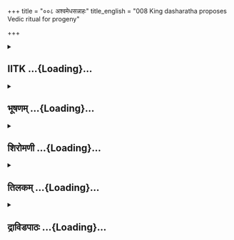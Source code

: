 +++
title = "००८ अश्वमेधसन्नाहः"
title_english = "008 King dasharatha proposes Vedic ritual for progeny"

+++
<div caption="श्रीराम-हरिसीताराममूर्ति-घनपाठिभ्यां वचनम्" class="audioEmbed" src="https://archive.org/download/Ramayana-recitation-Sriram-harisItArAmamUrti-Ghanapaati-v2/Kanda_1/Kanda_1_BK-008-Ashvamedha_Sannahaaha.mp3"></div>

<div class="js_include collapsed" newlevelforh1="2" title="IITK" unfilled url="/purANam/rAmAyaNam/audIchya-pAThaH/iitk/1_bAlakANDam/02-putrakAmaH/008_ashvamedhasannAhaH.md">
<details><summary><h2>IITK ...{Loading}...</h2></summary>

Dasaratha had no sons to continue the Ikshvaku race --sorrow grew with
advancing age-- intends to perform aswamedha for a successor-- summons
all ministers and counsellors--sages and family priests to approve his
proposal.



### श्लोकः
#### मूलम्
तस्य त्वेवं प्रभावस्य धर्मज्ञस्य महात्मनः।  
सुतार्थं तप्यमानस्य नासीद्वंशकरस्सुतः॥1.8.1॥

#### शब्दार्थः
एवंप्रभावस्य of such majestic one,  धर्मज्ञस्य of the knower of righteousness, महात्मनः of the greatful soul,  सुतार्थम् for begetting sons, तप्यमानस्य performing rigourous austerities, तस्य for king Dasaratha, वंशकरः perpetuating the race,  सुतः son, नासीत् did not beget.

#### आङ्ग्लानुवादः
Such a majestic, righteous, and magnaninous king had no son to perpetuate the race even though he performed austerities for one.



### श्लोकः
#### मूलम्
चिन्तयानस्य तस्यैवं बुद्धिरासीन्महात्मनः ।  
सुतार्थं हयमेधेन किमर्थं न यजाम्यहम्॥1.8.2॥

#### शब्दार्थः
चिन्तयानस्य for him while reflectig over the matter, तस्य for him, महात्मनः of that  magnanimous king, एवम् in this way, बुद्धिःआसीत् had a thought, सुतार्थम् to obtain sons, हयमेधेन with Horsesacrifice, न किमर्थम् why not, यजामि(अहम्) I shall perform sacrifice.

#### आङ्ग्लानुवादः
While reflecting over the matter, a thought struck the magnanimous kingः 'Why not invoke gods by performing a horsesacrifice for a son'.



### श्लोकः
#### मूलम्
स निश्चितां मतिं कृत्वा यष्टव्यमिति बुद्धिमान्।  
मन्त्रिभिस्सह धर्मात्मा सर्वैरेव कृतात्मभिः॥1.8.3॥  
ततोऽब्रवीदिदं राजा सुमन्त्रं मन्त्रिसत्तमम्।  
शीघ्रमानय मे सर्वान्गुरूंस्तान् सपुरोहितान्॥1.8.4॥

#### शब्दार्थः
बुद्धिमान् sagacious, धर्मात्मा pious, सः राजा that king, कृतात्मभिः having control over themselves, सर्वैरेव all, मन्त्रिभिः by ministers, यष्टव्यमिति sacrifice should be performed, निश्चिताम् firmly, मतिं कृत्वा after making up his mind, ततः thereafter, मन्त्रिसत्तमम् best of ministers, सुमन्त्रम् Sumantra, इदम् following command, अब्रवीत् spoke, सपुरोहितान् along with family priests, तान् सर्वान् all those, मे गुरून् my spiritual preceptors, आनय bring.

#### आङ्ग्लानुवादः
Having made up his mind to perform the sacrifice, that sagacious and pious king, in consultation with his wise ministers, issued the following command to Sumantra, the best of ministers "Bring all my spritual preceptors along with family priests."



### श्लोकः
#### मूलम्
ततस्सुमन्त्रस्त्वरितं गत्वा त्वरितविक्रमः।  
समानयत्स तान् सर्वान् समस्तान्वेदपारगान् ॥1.8.5॥  
सुयज्ञं वामदेवं च जाबालिमथ काश्यपम् ।  
परोहितं वसिष्ठं च ये चान्ये व्दिजसत्तमाः ॥ 1.8.6 ॥

#### शब्दार्थः
ततः thereupon, त्वरितविक्रमः a man with swift movements, सः सुमन्त्रः that Sumantra, त्वरितम् immediately,गत्वा having gone, सुयज्ञम् Suyajna, वामदेवं च Vamadeva, अथ and जाबालिम् Jabali, काश्यपम् Kasyapa, पुरोहितम् priest, वसिष्ठं च Vasistha, अन्ये other, ये व्दिजसत्तमाः excellent brahmins, वेदपारगान् who had command of trhe Vedas, समस्तान् gathering together, तान् सर्वान् all of them, समानयत् brought.

#### आङ्ग्लानुवादः
Thereupon Sumantra of swift movement immediateiy brought together Suyajna, Vamadeva,Jabali, Kasyapa and priest Vasistha along with other brahmins who had mastery over the Vedas.



### श्लोकः
#### मूलम्
तान्पूजयित्वा धर्मात्मा राजा दशरथस्तदा।  
इदं धर्मार्थसहितं श्लक्ष्णंवचनमब्रवीत्॥1.8.7॥

#### शब्दार्थः
धर्मात्मा virtuous, दशरथः राजा king Dasaratha, तदा then, तान् them, पूजयित्वा after paying homage, धर्मार्थसहितम् righteous and meaningful, श्लक्ष्णम् gracious, इदं वचनम् these words, अब्रवीत् uttered.

#### आङ्ग्लानुवादः
Virtuous king Dasaratha paid homage to them (the ministers) and uttered these gracious, righteous and meaningful words.



### श्लोकः
#### मूलम्
मम लालप्यमानस्य पुत्रार्थन्नास्ति वै सुखम्।  
तदर्थं हयमेधेन यक्ष्यामीति मतिर्मम॥1.8.8॥

#### शब्दार्थः
पुत्रार्थम् to have sons, लालप्यमानस्य suffering from intense sorrow, मम for me, सुखम्  happiness, नास्ति वै not there, तदर्थं for that reason, (अहम् I), हयमेधेन यक्ष्यामि I shall perform Horsesacrifice, इति thus, मम my, मतिः intention.

#### आङ्ग्लानुवादः
There is no happiness for one who has no son. This is the cause of my intense suffering. Therefore, I have made up my mind to perform a horsesacrifice.



### श्लोकः
#### मूलम्
तदहं यष्टुमिच्छामि शास्त्रदृष्टेन कर्मणा।  
कथं प्राप्स्याम्यहं कामं बुद्धिरत्रविचार्यताम्॥1.8.9॥

#### शब्दार्थः
तत् therefore, अहम् I, शास्त्रदृष्टेन according to Scriptures, कर्मणा by spiritual act, यष्टुम् to perform sacrifice, इच्छामि I am desirous, कामम् my desire, कथम् how, अहम् I, प्रप्स्यामि can fulfill, अत्र in this matter,  बुद्धिः solution, विचार्यताम् may be deliberated.

#### आङ्ग्लानुवादः
Therefore, I intend to perform a horsesacrifice in accordance with the scriptures. How  can I fulfil my desire in this regard? You may deliberate and find a solution".



### श्लोकः
#### मूलम्
ततस्साध्विति तद्वाक्यं ब्राह्मणाः प्रत्यपूजयन्।  
वसिष्ठप्रमुखास्सर्वे पार्थिवस्य मुखाच्च्युतम्॥1.8.10॥

#### शब्दार्थः
ततः then, वसिष्ठप्रमुखाः vasishta etc, ब्राह्मणाः brahmins, सर्वे all, पार्थिवस्य king's, मुखात् from the mouth, च्युतम् delivered, तत् वाक्यम् those words, साधु इति well said, प्रत्यपूजयन् extolled.

#### आङ्ग्लानुवादः
The brahmins along with Vasishta in the forefront extolled the king's decision,  
exclaiming, 'Well, Well'.



### श्लोकः
#### मूलम्
ऊचुश्च परमप्रीतास्सर्वे दशरथं वचः।  
सम्भारास्सम्भ्रियन्तां ते तुरगश्च विमुच्यताम्॥1.8.11॥

#### शब्दार्थः
सर्वे all of them, परमप्रीताः highly pleased, दशरथम् addressing king Dasaratha, वचः words, ऊचुश्च also spoke, सम्भाराः requisite articles, सम्भ्रियन्ताम् be collected, ते your, तुरगश्च  horse also, विमुच्यताम् be released.

#### आङ्ग्लानुवादः
Highly pleased, they all said to king Dasaratha, "Requisite articles be collected for the sacrifice and the  horse be released."



### श्लोकः
#### मूलम्
सर्वथा प्राप्स्यसे पुत्रानभिप्रेतांश्च पार्थिव।  
यस्य ते धार्मिकी बुद्धिरियं पुत्रार्थमागता॥1.8.12॥

#### शब्दार्थः
पार्थिव O King, यस्य ते since to you, पुत्रार्थम् for sons, इयम् this, धार्मिकी just and right, बुद्धिः  mind, आगता arose, अभिप्रेतान् desired ones, सर्वथा by all means, प्राप्स्यसे you will obtain.

#### आङ्ग्लानुवादः
'O king, the wish that arose in your mind is just and right. You will definitely obtain sons as desired by you.'



### श्लोकः
#### मूलम्
ततः प्रीतोऽभवद्राजा श्रुत्वा तद्विजभाषितम्।  
अमात्यांश्चाब्रवीद्राजा हर्षपर्याकुलेक्षणः॥1.8.13॥

#### शब्दार्थः
ततः thereafter, राजा king, तत् द्विजभाषितम् those brahmin's words, श्रुत्वा having heard, प्रीतः अभवत् was pleased, राजा king, हर्षपर्याकुलेक्षणः with eyes excited with delight, अमात्यान् ministers, अब्रवीत् informed.

#### आङ्ग्लानुवादः
On hearing the words of the brahmins, the king was pleased and said to his ministers with eyes excited with delight.



### श्लोकः
#### मूलम्
सम्भारास्सम्भ्रियन्तां मे गुरूणां वचनादिह।  
समर्थाधिष्ठितश्चाश्वस्सोपाध्यायो विमुच्यताम्॥1.8.14॥

#### शब्दार्थः
इह here, मे गुरूणाम् of my  spiritual preceptors', वचनात्  on words, सम्भाराः articles required for performing the sacrifice, सम्भ्रियन्ताम् be procured, समर्थाधिष्ठितः under the protection of able men, सोपाध्यायः with main priest, अश्वः horse, विमुच्यताम् be released.

#### आङ्ग्लानुवादः
"Let the  articles required (for performing the sacrifice) be procured in accordance with the words of my spiritual preceptors and the horse be released under the protection of able men.



### श्लोकः
#### मूलम्
सरय्वाश्चोत्तरे तीरे यज्ञभूमिर्विधीयताम्।  
शान्तयश्चाभिवर्धन्तां यथाकल्पं यथाविधि॥1.8.15॥

#### शब्दार्थः
सरय्वाः of river Sarayu, उत्तरे तीरे on the northern bank, यज्ञभूमिः sacrificial pavillion, विधीयताम् be constructed, यथाकल्पम् according to prescribed ritual code, यथाविधि  according to the ordinance, शान्तयश्च expiatory rites, अभिवर्धन्ताम् may be wished.

#### आङ्ग्लानुवादः
On the northern bank of  Sarayu, a sacrificial pavillion be prepared according to the  methods ordained in the 'Kalpa'. Auspicious rites be performed in accordance with the ordinance for its uninterrupted completion.



### श्लोकः
#### मूलम्
शक्यः प्राप्तुमयं यज्ञस्सर्वेणापि महीक्षिता।  
नापराधो भवेत्कष्टो यद्यस्मिन्क्रतुसत्तमे॥1.8.16॥

#### शब्दार्थः
अस्मिन् in this, क्रतुसत्तमे best of sacifices, कष्टः difficulties, अपराधः omissions, न भवेत् यदि  does not happen, अयं यज्ञः this sacrifice, सर्वेणापि महीक्षिता indeed by every king, प्राप्तुम् to obtain, शक्यः possible.

#### आङ्ग्लानुवादः
If obstructions and omissions do not occur in the conduct of this best of sacrifices, it will be possible for every king to get the results.



### श्लोकः
#### मूलम्
छिद्रं हि मृगयन्तेऽत्र विद्वांसो ब्रह्मराक्षसाः ।  
निहतस्य च यज्ञस्य सद्यः कर्ता विनश्यति ॥1.8.17॥

#### शब्दार्थः
अत्र in this sacrifice, विद्वांसः learned men, ब्रह्मराक्षसाः Brahmarakshasas (celestial beings turned into demons), छिद्रम् flaw, मृगयन्ते हि will be looking out for, निहतस्य struck down यज्ञस्य of sacrifice, कर्ता च the doer, सद्यः immediately, विनश्यति will be destroyed.

#### आङ्ग्लानुवादः
The learned brahmarakshasas always look out for flaws in the sacrifice so that they can spoil it. If a flaw finds place, the doer of the sacrifice is immediately destroyed.



### श्लोकः
#### मूलम्
तद्यथा विधिपूर्वं मे क्रतुरेष समाप्यते ।  
तथा विधानं क्रियतां समर्थाः करणेष्विह॥1.8.18॥

#### शब्दार्थः
तत् for that reason, मे my, एषः क्रतुः his sacrifice, विधिपूर्वम् in accordance with scriptures,  यथा समाप्यते as it could be completed, तथा in that manner, विधानम् arrangement, क्रियताम्   may be done, इह (you) here, करणेषु in actions, समर्थाः experts.

#### आङ्ग्लानुवादः
Therefore let the arrangements be made in a manner this sacifice is completed in accordance with the scriptures. And in this, you are experts".



### श्लोकः
#### मूलम्
तथेति चाब्रुवन्सर्वे मन्त्रिणःप्रत्यपूजयन्।  
पार्थिवेन्द्रस्य तद्वाक्यं यथाज्ञप्तं निशम्य ते॥1.8.19॥

#### शब्दार्थः
ते मन्त्रिणाः those ministers, सर्वे all, पार्थिवेन्द्रस्य king Dasaratha's, तत् वाक्यम् those words निशम्य having heard, प्रत्यपूजयन् honoured, यथा as, आज्ञप्तम् ordered, तथा इति may it be so, अब्रुवन् च replied.

#### आङ्ग्लानुवादः
Having heard these words of this Indra on earth (king Dasaratha) all the ministers with due respect repliedः "May it be as ordered".



### श्लोकः
#### मूलम्
तथा द्विजास्ते धर्मज्ञा वर्धयन्तो नृपोत्तमम्।  
अनुज्ञातास्ततस्सर्वे पुनर्जग्मुर्यथागतम्॥1.8.20॥

#### शब्दार्थः
धर्मज्ञाः knowledgeable in prescibed conduct and duties, ते द्विजाः those brahmins, तथा in that manner, नृपोत्तमम् Dasaratha, the best among kings, वर्धयन्तः while greeting him, अनुज्ञाताः obtaining permission to leave, ततः thereafter, सर्वे all, यथागतम् as in the manner they came, पुनःजग्मुः returned.

#### आङ्ग्लानुवादः
Bowing to this best of kings (Dasaratha), all the brahmins who were experts in austerities left all the knowledgeable brahmins as they camewith his permission.



### श्लोकः
#### मूलम्
विसर्जयित्वा तान्विप्रान्सचिवानिदमब्रवीत्।  
ऋत्विग्भिरुपदिष्टोऽयं यथावत्क्रतुराप्यताम्॥1.8.21॥

#### शब्दार्थः
तान् विप्रान् those brahmins, विसर्जयित्वा after sending, सचिवान् ministers, इदम् अब्रवीत्  addressed saying, ऋत्विग्भिः by priests officiating at sacrifice, उपदिष्टः as directed, अयम्  this, क्रतुः sacrifice, यथावत् as enjoined by scriptures, आप्यताम् may be obtained .

#### आङ्ग्लानुवादः
After sending away the brahmins, the king said to his ministersः "Let this sacrifice be performed as enjoined by scriptures and as directed by the officiating priests".



### श्लोकः
#### मूलम्
इत्युक्त्वा नृपशार्दूलस्सचिवान्समुपस्थितान्।  
विसर्जयित्वा स्वं वेश्म प्रविवेश महाद्युतिः॥1.8.22॥

#### शब्दार्थः
महाद्युतिः highly brilliant, नृपशार्दूलः preeminent among kings, समुपस्थितान् sitting nearby, सचिवान् ministers, इति उक्त्वा having thus ordered, विसर्जयित्वा after sending them away, स्वम् own, वेश्म inner apartment, प्रविवेश entered.

#### आङ्ग्लानुवादः
Having thus ordered his ministers sitting nearby, sent this highly brilliant, this  
preeminent among kings them away and entered the inner apartment.



### श्लोकः
#### मूलम्
ततस्स गत्वा ताःपत्नीर्नरेन्द्रो हृदयप्रियाः।  
उवाच दीक्षां विशत यक्ष्येऽहं सुतकारणात्॥1.8.23॥

#### शब्दार्थः
ततः thereafter, सःनरेन्द्रः that king, हृदयप्रियाः dearer to his heart, ताःपत्नीः his wives, गत्वा  reaching, अहम् I, सुतकारणात् in order to obtain sons, यक्ष्ये I shall perform sacrifice, दीक्षाम्  religious discipline, विशत you may enter, उवाच said.

#### आङ्ग्लानुवादः
Thereafter the king said to his dearest wivesः "I intend to perform a sacrifice in order to obtain sons. Therefore, you, too, commence religious discipline."



### श्लोकः
#### मूलम्
तासां तेनातिकान्तेन वचनेन सुवर्चसाम्।  
मुखपद्मान्यशोभन्त पद्मानीव हिमात्यये॥1.8.24॥

#### शब्दार्थः
अतिकान्तेन by the excessively charming, तेन वचनेन by  these words, सुवर्चसाम् of those endowed with brightness, तासाम् their, मुखपद्मानि lotuslike countenances, हिमात्यये departure of winter season, पद्मानीव like lotuses, अशोभन्त were resplendent.

#### आङ्ग्लानुवादः
On listening to these exceedingly charming words, their bright countenances shone resplendent like lotuses after the departure of winter.  

### समाप्तिः
 श्रीमद्रामायणे वाल्मीकीय आदिकाव्ये बालकाण्डे अष्टमस्सर्गः॥  
Thus ends the eighth sarga of Balakanda of the holy Ramayana the first epic composed by sage Valmiki.



### श्लोकः
#### मूलम्


#### शब्दार्थः


#### आङ्ग्लानुवादः


</details>
</div>
<div class="js_include collapsed" newlevelforh1="2" title="भूषणम्" unfilled url="/purANam/rAmAyaNam/audIchya-pAThaH/TIkA/bhUShaNa_iitk/1_bAlakANDam/02-putrakAmaH/008_ashvamedhasannAhaH.md">
<details><summary><h2>भूषणम् ...{Loading}...</h2></summary>



तस्य त्वेवम्प्रभावस्य धर्मज्ञस्य महात्मनः ।  

सुतार्थं तप्यमानस्य नासीद्वंशकरः सुतः  ॥  १।८।१  ॥   

एवं धार्मिकत्वेन दशरथस्य भगवदवतारयोग्यत्वमुक्त्वा अथ
तदुपयुक्ततदाराधनोपक्रमं दर्शयत्यष्टमे तस्येति ।
उत्तरश्लोकवक्ष्यमाणचिन्ता युक्तेति सूचयितुं राज्ञो विशेषणानि ।
तप्यमानस्य तपश्चरतः । यद्वा पुत्रोत्पादनानुगुणदृष्टसामग्रीसत्त्वे ऽपि
पुत्राभावात् परितप्यमानस्य  ॥  १।८।१  ॥   

  

चिन्तयानस्य तस्यैवं बुद्धिरासीन्महात्मनः ।  

सुतार्थी वाजिमेधेन किमर्थं न यजाम्यहम्  ॥  १।८।२  ॥   

चिन्तयानस्येति । चिन्तयानस्य पुत्रोत्पत्त्युपायं मार्गमाणस्य । मुगभाव
आर्षः । एवं वक्ष्यमाणरीत्या न यजामि नायाक्षिषम्  ॥  १।८।२  ॥   

  

स निश्चितां मतिं कृत्वा यष्टव्यमिति बुद्धिमान् ।  

मन्त्रिभिस्सह धर्मात्मा सर्वैरेव कृतात्मभिः  ॥  १।८।३  ॥   

स इत्यादि श्लोकद्वयमेकान्वयम् । कृतात्मभिः पर्याप्तबुद्धिभिः । "क्लीबे
कृतं युगे ऽपि स्यात् फलपर्याप्तयोरपि ।" इति भास्करः  ॥  १।८।३  ॥   

  

ततो ऽब्रवीदिदं राजा सुमन्त्रं मन्त्रिसत्तमम् ।  

शीघ्रमानय मे सर्वान् गुरूंस्तान् सपुरोहितान्  ॥  १।८।४  ॥   

तान् प्रसिद्धान्  ॥  १।८।४  ॥   

  

ततः सुमन्त्रस्त्वरितं गत्वा त्वरितविक्रमः ।  

समानयत् स तान् सर्वान् समस्तान् वेदपारगान्  ॥  १।८।५  ॥   

तत इति । त्वरितं तत्क्षण एव । त्वरितविक्रमः त्वरितगमनः समस्तान्
सम्मिलितान् समानयत्, राजगृहमिति शेषः  ॥  १।८।५  ॥   

  

सुयज्ञं वामदेवं च जाबालिमथ काश्यपम् ।  

पुरोहितं वसिष्ठं च ये चान्ये द्विजसत्तमाः  ॥  १।८।६  ॥   

गुरूनेवाह सुयज्ञमिति । समानयदिति पूर्वेणान्वयः । सुयज्ञादीनां
गुरुत्वमार्त्विज्यकरणात्  ॥  १।८।६  ॥   

  

तान् पूजयित्वा धर्मात्मा राजा दशरथस्तदा ।  

इदं धर्मार्थसहितं वाक्यं श्लक्ष्णमथाब्रवीत्  ॥  १।८।७  ॥   

तानिति । अथ गुर्वागमनानन्तरम् । श्लक्ष्णं मधुरम्  ॥  १।८।७  ॥   

  

मम लालप्यमानस्य पुत्रार्थं नास्ति वै सुखम् ।  

तदर्थं हयमेधेन यक्ष्यामीति मतिर्मम  ॥  १।८।८  ॥   

ममेति । लालप्यमानस्य भृशं विलपतः । लापेर्यङन्ताच्छानच्  ॥  १।८।८  ॥   

  

तदहं यष्टुमिच्छामि शास्त्रदृष्टेन कर्मणा ।  

कथं प्राप्स्याम्यहं कामं बुद्धिरत्र विचार्यताम्  ॥  १।८।९  ॥   

तदिति । तत् पुत्रेच्छुत्वात् यष्टुं दीक्षितुम्, शास्त्रदृष्टेन कर्मणा
विधिना, प्रकारेणेति यावत् । कर्मणा क्रियाकलापेनेति वा । कामं काम्यमानं
यज्ञम् । कथं प्राप्स्यामि, विघ्नभूयस्त्वादिति भावः । अत्र  

निर्विघ्नयागकरणे । बुद्धिः उपायः, विचार्यताम्  ॥  १।८।९  ॥   

  

ततः साध्विति तद्वाक्यं ब्राह्मणाः प्रत्यपूजयन् ।  

वसिष्ठप्रमुखाः सर्वे पार्थिवस्य मुखाच्च्युतम् ।  

ऊचुश्च परमप्रीताः सर्वे दशरथं वचः  ॥  १।८।१०  ॥   

तत इति । प्रत्यपूजयन् तुष्टुवुः । पार्थिवस्य मुखाच्च्युतम्,
साक्षाद्राज्ञोक्तमित्यर्थः । ऊचुरित्यर्द्धमेकम् । दशरथं वच ऊचुः ।
"ब्रूञ्शासु " इत्यादिना द्विकर्मकत्वम्  ॥  १।८।१०  ॥   

  

सम्भाराः सम्भ्रियन्तां ते तुरङ्गश्च विमुच्यताम्  ॥  १।८।११  ॥   

सम्भारा इति । ते प्रसिद्धाः सम्भाराः यज्ञोपकरणानि यूपपात्रादीनि ।
सम्भ्रियन्तां सम्पाद्यन्ताम् । तुरङ्गः अश्वमेधीयो ऽश्वः  ॥  १।८।११  ॥   

  

सर्वथा प्राप्स्यसे पुत्रानभिप्रेतांश्च पार्थिव ।  

यस्य ते धार्मिकी बुद्धिरियं पुत्रार्थमागता  ॥  १।८।१२  ॥   

सर्वथेति । एकपुत्रस्यापुत्रप्रायत्वात् "एष्टव्या बहवः पुत्राः" इति
वचनाच्च पुत्रानिति बहुवचनम् । प्राप्स्यस इति कर्मकर्त्तर्यात्मनेपदम् ।
धार्मिकी "धर्मं चरति" इति ठक् । धर्माचरणविषयिणीत्यर्थः  ॥  १।८।१२  ॥   

  

ततः प्रीतो ऽभवद्राजा श्रुत्वैतद्द्विजभाषितम् ।  

अमात्यांश्चाब्रवीद्राजा हर्षपर्याकुलेक्षणः  ॥  १।८।१३  ॥   

तत इति । हर्षेण हर्षाश्रुणा पर्याकुले व्याप्ते ईक्षणे यस्य सः, हर्षेण
व्याकुलदृष्टिमान् । क्रियाभेदाद्राजपदद्वयमिति न विरोधः  ॥  १।८।१३  ॥   

  

सम्भाराः सम्भ्रियन्तां मे गुरूणां वचनादिह ।  

समर्थाधिष्ठितश्चाश्वस्सोपाध्यायो विमुच्यताम्  ॥  १।८।१४  ॥   

सम्भारा इति । मे गुरूणामित्यन्वयः । इह इदानीं समर्थैः "चतुःशता रक्षन्ति
यज्ञस्याघाताय" इत्युक्तरीत्या रक्षणसमर्थैः । अधिष्ठितः रक्षितः
सोपाध्यायः अध्वर्युप्रभृतिऋतिक्सहितः  ॥  १।८।१४  ॥   

  

सरय्वाश्चोत्तरे तीरे यज्ञभूमिर्विधीयताम् ।  

शान्तयश्चाभिवर्धन्तां यथाकल्पं यथाविधि  ॥  १।८।१५  ॥   

सरय्वा इति । अनेन सरयूदक्षिणतीरे अयोध्येति गम्यते । शान्तयः
विघ्ननिवारकाणि कर्माणि, अभिवर्द्धन्ताम् अभिवर्द्धयन्ताम् ।
अन्तर्भावितण्यन्तो ऽयं शब्दः । यथाकल्पं यथाक्रमम् "क्रमस्तु कथ्यते  

कल्पे" इति भागुरिः । यथाविधि यथाशास्त्रम्  ॥  १।८।१५  ॥   

  

शक्यः प्राप्तुमयं यज्ञः सर्वेणापि महीक्षिता ।  

नापराधो भवेत्कष्टो यद्यस्मिन् क्रतुसत्तमे  ॥  १।८।१६  ॥   

शक्य इति । अयं यज्ञः अश्वमेधः । सर्वेणापि राजमात्रेणापि । महीं क्षयतीति
महीक्षित् । "क्षि निवासगत्योः" इत्यस्मात् क्विप् । तेन प्राप्तुं शक्यः
कष्टः क्लेशकरः अनर्थकरो वा । अपराधः अपचारः यदि न भवेत्, प्रमादे
सत्यनर्थः सिद्ध एवेति भीत्या क्षुद्रा राजानो न कुर्वन्तीत्यर्थः  ॥ 
१।८।१६  ॥   

  

छिद्रं हि मृगयन्ते ऽत्र विद्वांसो ब्रह्मराक्षसाः ।  

निहतस्य च यज्ञस्य सद्यः कर्ता विनश्यति  ॥  १।८।१७  ॥   

छिद्रमिति । विद्वांसः अश्वमेधस्वरूपाभिज्ञाः । ब्रह्मराक्षसाः
अकृतप्रायश्चित्ताप्रतिग्राह्यप्रतिग्रहायाज्ययाजनादिपापैः राक्षसत्वं
प्राप्ताः ब्राह्मणाः । यज्ञस्वरूपतदपराधज्ञत्वादत्राश्वमेधे छिद्रमपराधम्,
मृगयन्ते अन्वेषयन्ते । "मृग अन्वेषणे" इति धातुः । ऽछिद्रं
रन्ध्रापराधयोःऽ इति वैजयन्ती । अपराधदर्शने यज्ञमात्मसात्कृत्य नाशयन्तीति
भावः । किं तत इत्यत आह निहतस्य चेति  ॥  १।८।१७  ॥   

  

तद्यथा विधिपूर्वं मे क्रतुरेष समाप्यते ।  

तथा विधानं क्रियतां समर्थाः करणेष्विह  ॥  १।८।१८  ॥   

फलितमाह तदिति । विधिपूर्वम् अनपराधं यथा भवति तथा, यथा समाप्यते तथा
विधानं यत्नः क्रियताम् । इह करणेषु यज्ञानुष्ठानेषु समर्थाः, यूयमिति शेषः
। यूयं समर्थाः खल्विति स्तुतिः  ॥  १।८।१८  ॥   

  

तथेति चाब्रुवन् सर्वे मन्त्रिणः प्रत्यपूजयन् ।  

पार्थिवेन्द्रस्य तद्वाक्यं यथाज्ञप्तं निशम्य ते  ॥  १।८।१९  ॥   

तथेति । ते सर्वे मन्त्रिणः पार्थिवेन्द्रस्य तद्वाक्यं निशम्य यथा
आज्ञप्तम् आज्ञापितम् । "वा दान्त " इत्यादिना वैकल्पिक इडभावोनिपातितः ।
तथा कुर्म इत्यब्रुवन्, समीचीनो महाराजस्याध्यवसाय इति प्रत्यपूजयंश्च  ॥ 
१।८।१९  ॥   

  

तथा द्विजास्ते धर्मज्ञा वर्द्धयन्तो नृपोत्तमम् ।  

अनुज्ञातास्ततः सर्वे पुनर्जग्मुर्यथागतम्  ॥  १।८।२०  ॥   

तथेति । वर्द्धयन्तः, आशीर्भिरिति शेषः । द्विजाः ऋत्विजः । भाविन्यां
चैत्रपौर्णमास्यां, तथैव करिष्याम इत्युक्त्वा जग्मुरित्यर्थः  ॥  १।८।२०
 ॥   

  

विसर्जयित्वा तान् विप्रान् सचिवानिदमब्रवीत् ।  

ऋत्विग्भिरुपदिष्टो ऽयं यथावत् क्रतुराप्यताम्  ॥  १।८।२१  ॥   

विसर्जयित्वेति । क्रतुः क्रतुसम्भारः । आप्यतां सम्पाद्यताम्  ॥  १।८।२१
 ॥   

  

इत्युक्त्वा नृपशार्दूलः सचिवान् समुपस्थितान् ।  

विसर्जयित्वा स्वं वेश्म प्रविवेश महाद्युतिः  ॥  १।८।२२  ॥   

इतीति । महाद्युतिरिति प्रीत्यतिशयद्योतनम्  ॥  १।८।२२  ॥   

  

ततः स गत्वा ताः पत्नीर्नरेन्द्रो हृदयप्रियाः ।  

उवाच दीक्षां विशत यक्ष्ये ऽहं सुतकारणात्  ॥  १।८।२३  ॥   

तत इति । ताः प्रसिद्धाः कौसल्याद्याः पत्नीः यज्ञार्हाः "पत्युर्नो
यज्ञसंयोगे" इति पतिशब्दस्य यज्ञफलभोक्तृत्वरूपयज्ञसंयोगे नकारादेशविधानात्
। दीक्षां दीक्षाध्यवसायम्, विशत गच्छतेत्यर्थः । सुतकारणात् सुतार्थम् ।
"निमित्तकारणहेतूनां प्रयोगे सर्वासामिष्टिः" इति पञ्चमी  ॥  १।८।२३  ॥   

  

तासां तेनातिकान्तेन वचनेन सुवर्चसाम् ।  

मुखपद्मान्यशोभन्त पद्मानीव हिमात्यये  ॥  १।८।२४  ॥   

इत्यार्षे श्रीरामायणे वाल्मीकीये आदिकाव्ये बालकाण्डे अष्टमः सर्गः  ॥  ८
 ॥   

तासामिति । अतिकान्तेन अत्यन्तमिष्टेन । मुखपद्मानि सुन्दराणि
मुखानीत्यर्थः  ॥  १।८।२४  ॥   

इति श्रीगोविन्दराजविरचिते श्रीरामायणभूषणे मणिमञ्जीराख्याने
बालकाण्डव्याख्याने अष्टमः सर्गः  ॥  ८  ॥   

  



</details>
</div>
<div class="js_include collapsed" newlevelforh1="2" title="शिरोमणी" unfilled url="/purANam/rAmAyaNam/audIchya-pAThaH/TIkA/shiromaNI_iitk/1_bAlakANDam/02-putrakAmaH/008_ashvamedhasannAhaH.md">
<details><summary><h2>शिरोमणी ...{Loading}...</h2></summary>



महाराजाधिराजदशरथस्य नित्यैश्वर्यादिविशिष्टत्वमुक्त्वा
वाङ्मनसगोचरातीतसर्वेश्वरेश्वररघुनाथप्रादुर्भावमुपक्रमते तस्येत्यादिभिः ।
एवं वर्णितः प्रभावो यस्य धर्मज्ञस्य सकलधर्मवेदितुः महात्मनः
सर्वपूज्यस्वरूपस्य सुतार्थं नित्यस्वपुत्रीभूतरामप्रकटनार्थोद्योगमेव
तप्यमानस्य विचारयतः किञ्च तपिनो विचारशीलस्य अत एव अमानस्य
प्रश्नादिप्रतिबन्धकीभूतगर्वरहितस्य । द्वयोः कर्मधारयः । तुशब्द एवार्थे ।
तस्य महाराजाधिराजदशरथस्य वंशकरः स्ववंशप्रवृत्तिहेतुः सुतः नित्यस्वपुत्रः
नासीत् । वात्सल्यरसप्रभूतये षष्टिसहस्रवर्षपर्यन्तं न
प्रादुर्बभूवेत्यर्थः  ॥  १।८।१  ॥   

  

चिन्तयानस्येति । एवमुक्तविशेषणविशिष्टस्य महात्मनः सुतार्थं
नित्यस्वपुत्रप्रकटनोद्योगं चिन्तयानस्य विचारयतः तस्य महाराजाधिराजदशरथस्य
सुतार्थं वाजिमेधेन तन्नामकयागेन किमर्थमहं न यजामि इष्टदेवं पूजयामि इति
बुद्धिरासीत् । विनिगमनाविरहात्सुतार्थमित्युभयान्वयि ।
आगमशास्त्रस्यानित्यत्वान्मुगभावः "वर्तमानसामीप्ये" इति भूते लट्  ॥  १।८।२
 ॥   

  

स इति । ततो यागनिश्चयानन्तरं बुद्धिमान् परमबुद्धिविशिष्टः धर्मात्मा
वेदोक्तकर्मप्रवृत्तिविषयकयत्नवान् महाराजाधिराजो दशरथः कृतात्मभिः
सकलकर्मफलीभूतरघुनाथविषयकबुद्धिभिः मन्त्रिभिः सर्वैः सहैव यष्टव्यमिति
निश्चितां मतिं कृत्वा । ऽक्लीबे कृतं युगे ऽपि स्यात्फलपर्याप्तयोरपिऽ इति
भास्करः । तत इति । राजा महाराजाधिराजो दशरथः मन्त्रिसत्तमं
मन्त्रिश्रेष्ठं सुमन्त्रं मे सपुरोहितान् मे
पुरोहितवसिष्ठसहितान्प्रसिद्धान् सर्वान्गुरूनृषिश्रेष्ठाञ्छीघ्रमानय इदं
वचनमब्रवीत् । पुरोहितशब्दस्य वृत्तिघटकीभूतत्वे ऽपि नित्यसापेक्षत्वात्
तत्र मेशब्दान्वयः । श्लोकद्वयमेकान्वयि  ॥  १।८।३,४  ॥   

  

तत इति । ततः राजाज्ञापनानन्तरं त्वरितविक्रमः शीघ्रगमनशीलः सः
मन्त्रिसत्तमः सुमन्त्रः वेदपारगान् कृतसमस्तवेदाध्ययनाध्यापनांस्तान्
राजबोधितान्समस्तान्सम्मिलितान् त्वरितं गत्वा समानयत् सादरमानयनमकरोत्  ॥ 
१।८।५  ॥   

  

तानेवाह सुयज्ञमिति । सुयज्ञं वामदेवं च जाबालिं च काश्यपं च पुरोहितं
वशिष्ठं च अन्ये ये द्विजसत्तमास्तांश्च समानयदित्यनुकृष्यते ।
अथशब्दश्चार्थे । एकत्र विनापि चं समुच्चयः । येचाप्यन्ये द्विजोत्तमा इति
पाठे त्वपिरपि चार्थे  ॥  १।८।६  ॥   

  

तानिति । धर्मात्मा धर्ममनस्कः राजा महाराजाधिराजो दशरथः तदा तस्मिन्काले
तानागतानृषीन्पूजयित्वा धर्मार्थसहितम् अत एव श्लक्ष्णमिदं वक्ष्यमाणं
वचनमब्रवीत्  ॥  १।८।७  ॥   

  

ममेति । पुत्रार्थं पुत्रः मत्सुतः अर्थो यस्य तं रामशब्दं लालप्यमानस्य
भृशमभिलपतो ऽपि मम सुखं नास्ति । तत्प्रकटप्राप्तिं विना सुखं न
भवतीत्यर्थः । तदर्थं स्वपुत्रप्राकट्यार्थं हयमेधेन यक्ष्यामीति मम मतिः ।
अजायतेति शेषः । वैशब्दोप्यर्थे  ॥  १।८।८  ॥   

  

तदिति । बुद्धिरतः विचाररतांस्त्रायते निश्चितवस्तूपदेशेन रक्षतीति
तत्सम्बोधनम् । हे वसिष्ठेत्यर्थः । तद्वाङ्मनसगोचरातीतं वस्तु यष्टुं
प्रत्यक्षतः मेलितुमिच्छामि । तच्छास्त्रदृष्टेन वेदबोधितेन कर्मणा अहं कथं
किं प्राप्स्यामि । वाङ्मनसगोचरातीतं वस्तु प्रत्यक्षतः किं
लब्धास्मीत्यर्थः । इति कामं नितरां विचार्यताम् । एतेन "न कर्मणा न प्रजया
धनेन" इति श्रुत्या कर्मणां तत्प्रापकत्वाभावनिश्चयात्
वाङ्मनसगोचरातीतवस्तुनः प्रत्यक्षत्वे सर्वप्रमाणविरुद्धत्वाच्च
तत्प्राप्तिर्दुर्घटेति प्रश्नकर्तुराशयो ध्वनितः । कथमिति प्रश्ने  ॥ 
१।८।९  ॥   

  

तत इति । ततः गूढराजप्रश्नश्रवणानन्तरं वसिष्ठप्रमुखाः सर्वे ब्राह्मणाः
पार्थिवस्य राज्ञः मुखाच्च्युतं तद्गूढं प्रश्नवाक्यं साधु
सयुक्तिकमुक्तमिति प्रत्यपूजयन् प्रशशंसुः । पार्थिवस्य मुखेरितमिति
भट्टसम्मतः पाठः  ॥  १।८।१०  ॥   

  

ऊचुरिति । परमप्रीताः राजकृतगूढप्रश्नस्य सूत्तरप्रस्फूर्त्या परमहर्षं
प्राप्ता एव सर्वे वसिष्ठप्रमुखाः दशरथं वचः सूत्तरवचनमूचुः । एतेन
प्राकृतवाङ्मनसगोचरातीतत्वं तस्य भवन्तस्त्वप्राकृतकरणा इति
भवत्करणविषयत्वं तस्य सिद्धमेव । एतावत्कालं भवत्करणविषयत्वं तु
वात्सल्यरसप्रभूतये "न कर्मणा न प्रजया धनेन" इत्यादीनि प्राकृतजनपराणि
तत्रापि काम्यकर्मजनिततल्लाभाभावप्रतिपादकानीति काम्यनिषिद्धवर्जितानि
कर्माण्यनुष्ठेयान्येवेत्युतरं सूचितम् । अतः सम्भाराः अश्वमेधयागसामग्र्यः
ते प्रसिद्धाः सम्भ्रियन्ताम् सम्पाद्यन्ताम् । तुरगः तदुपयोग्यश्वश्च
विमुच्यताम् । पूर्वश्चशब्द एवार्थे  ॥  १।८।११  ॥   

  

सरय्वा इति । सरय्वा उत्तरे तीरे यज्ञभूमिः यागयोग्यस्थलं विधीयताम् । यतः
हे पार्थिव यस्य ते तव पुत्रार्थमियं धार्मिकी बुद्धिः आगता प्राप्ता स
त्वमभिप्रेतान्परमप्रीतिविषयीभूतान्पुत्रान् स्वनित्यसुतान् सर्वथा प्रकटतो
ऽपि प्राप्स्यसे एव । चशब्द एवार्थे । अपरः हेत्वर्थे । सार्द्धश्लोक
एकान्वयी  ॥  १।८।१२  ॥   

  

तत इति । राजा एतद्द्विजभाषितं श्रुत्वा तुष्टः अभवत्  ॥  १।८।१३  ॥   

  

ततो ऽनन्तरं हर्षपर्याकुलेक्षणः आनन्दाश्रुपूरितनेत्रः राजा मे गुरूणां
वचनादिह अस्मिन्काले सम्भाराः यागसामग्र्यः सम्भ्रियन्तामिति
अमात्यानब्रवीत् । सार्द्धः श्लोक एकान्वयी । हर्षव्याकुललोचन इति
भट्टसम्मतः पाठः  ॥  १।८।१४  ॥   

  

समर्थेति । समर्थैः अश्वनिग्रहणादिविषयकसामर्थ्यविशिष्टजनैः अधिष्ठितः
सहितः सोपाध्यायः मुख्यऋत्विक्सहितश्चाश्वः विमुच्यताम् ।
अश्वरक्षणपुरुषनियोगे श्रुतिः "चतुः शता रक्षन्ति इति" ।  

उपाध्यायप्रयोजनं "अश्वस्य मेध्यस्य पदे पदे जुहोति" इति
श्रुतिबोधितकर्मनिर्वहणम् । यज्ञभूमिः यागशाला सरय्वा उत्तरे तीर एव
विधीयताम् । चशब्द एवार्थे  ॥  १।८।१५  ॥   

  

शान्तय इति । शान्तयः अश्वमेधोचितविघ्ननिवारककर्माणि यथाकल्पं
क्रममनतिक्रम्य यथाविधि शास्त्रोक्तमनतिक्रम्य
अवश्यमभिवर्द्धन्तामभिवर्द्धयन्ताम् । अन्तर्भावितण्यर्थः । ऽक्रमस्तु
कथ्यते कल्पःऽ इति भागुरिः । विघ्नस्यावश्यं भावित्वेन शान्तिरवश्यं
कार्येति बोधयन्नाह शक्य इति । यदि क्रतुसत्तमे क्रतुश्रेष्ठे
अस्मिन्नश्वमेधे कष्टः परमकष्टसम्पादकः अपराधो विधिहीनत्वं न भवेत्तर्हि
सर्वेणापि महीक्षिता राज्ञा अयं यज्ञः कर्तुं शक्यः । एतेन
दुर्निवारापराधभिया एतत्क्रतुकरणे क्षुद्रराजा न प्रवर्तन्ते इति
हेतुर्ध्वनितः । सार्द्धश्लोक एकान्वयी चकारो ऽवश्यमर्थे  ॥  १।८।१६  ॥   

  

ननु किं विधिहीनत्वेनेत्यत आह छिद्रमिति । विद्वांसः यागप्रकारविदः
ब्रह्मराक्षसाः अयाज्ययाजनाप्रतिग्राह्यप्रतिग्रहीतृत्वादिना राक्षसत्वं
प्राप्ताः ते एव ब्रह्माणो ब्राह्मणाः कर्मधारयः । अत्र यागे क्षुद्रमपराधं
मृगयन्ते । एतेन जातापराधयागभागस्य देवानर्हत्वेन ब्रह्मराक्षसा एव
गृह्णन्तीत्यन्वेषणे हेतुर्ध्वनितः । ऽछिद्रं रन्ध्रापराधयोःऽ इति वैजयन्ती
। ननु किं तेनेत्यात आह विधिहीनस्य यज्ञस्य कर्ता सद्यो विनश्यत्येव ।
हिशब्द एवार्थे  ॥  १।८।१७  ॥   

  

तदिति । तत्तस्माद्धेतोः यथा येन प्रकारेण एष मे क्रतुः
विधिपूर्वमपराधशून्यपूर्वकं सत् समाप्यते तथा तेन प्रकारेण विधानं यत्नः
क्रियताम् भवद्भिः सम्पाद्यताम् । तत्र हेतुमाह यत इह करणेषु
निर्विघ्नयागसमापनकार्येषु भवन्तः समर्थाः  ॥  १।८।१८  ॥   

तथेतीति । पार्थिवेन्द्रस्य महाराजाधिराजदशरथस्य आज्ञप्तं तत्प्रसिद्धं
वाक्यं ते सर्वे मन्त्रिणः यथा यथावत् निशम्य श्रुत्वा तथेति
अब्रुवन्प्रत्यपूजयन् । उत्कृष्टो भवतां निश्चय इति प्राशंसंश्च ।
मन्त्रिणः प्रतिपूजिता इति भट्टसम्मतः पाठः  ॥  १।८।१९  ॥   

  

तथेति । तथा तेन प्रकारेण धर्मज्ञास्ते सपुरोहितर्त्विजो द्विजाः नृपोत्तमं
वर्द्धयन्तः तथेति अब्रुवन् । प्रत्यपूजयंश्चेति पूर्वेणान्वयः । ततः
प्रोत्साहनानन्तरमनुज्ञाताः राजानुज्ञां प्राप्ताः सर्वे सपुरोहितऋत्विजो
यथागतमागतमनतिक्रम्य पुनर्जग्मुः  ॥  १।८।२०  ॥   

  

विसर्जयित्वेति । तान् सपुरोहितऋत्विजो विप्रान् विसर्जयित्वा विसज्र्य
ऋत्विग्भिः उपसन्दिष्टो ऽयं क्रतुः यथावदाप्यताम् इदं वचनं
सचिवान्मन्त्रिणः अब्रवीत्  ॥  १।८।२१  ॥   

  

इत्युक्त्वेति । महाद्युतिः परमप्रकाशः नृपशार्दूलः राजसिंहः इत्युक्त्वा
समुपस्थितान्समागतान्सचिवान् विसर्जयित्वा स्वं वेश्म प्रविवेश  ॥  १।८।२२
 ॥   

  

तत इति । ततः स्ववेश्मप्रवेशानन्तरं स नरेन्द्रः हृदयङ्गमाः प्रियास्ताः
प्रसिद्धाः पत्नीः गत्वा प्राप्य अहं सुतकारणाद्यक्ष्ये अतो यूयं दीक्षां
विशत इति उवाच  ॥  १।८।२३  ॥   

  

तासामिति । सुवर्चसां मतितेजस्विनीनां तासां पत्नीनां मुखपद्मानि
अतिकान्तेन अतिरमणीयेन तेन पूर्वोक्तेन राजवचनेन हिमात्यये हिमध्वंसे
पद्मानीव अशोभन्त  ॥  १।८।२४  ॥   

  

इति श्रीमद्वाल्मीकीयरामायणव्याख्याने रामायणशिरोमणौ बालकाण्डे अष्टमः
सर्गः  ॥  ८  ॥   

  

  



</details>
</div>
<div class="js_include collapsed" newlevelforh1="2" title="तिलकम्" unfilled url="/purANam/rAmAyaNam/audIchya-pAThaH/TIkA/tilaka_iitk/1_bAlakANDam/02-putrakAmaH/008_ashvamedhasannAhaH.md">
<details><summary><h2>तिलकम् ...{Loading}...</h2></summary>



चोम्मेन्तर्य् फ़ोर् थे सेलेच्तेद् वलुएस् दोएस्न्ऽत् एxइस्त्


</details>
</div>
<div class="js_include collapsed" newlevelforh1="2" title="द्राविडपाठः" unfilled url="/purANam/rAmAyaNam/drAviDapAThaH/1_bAlakANDam/02-putrakAmaH/008_ashvamedhasannAhaH.md">
<details><summary><h2>द्राविडपाठः ...{Loading}...</h2></summary>


तस्य त्वेवम्प्रभावस्य धर्मज्ञस्य महात्मनः।  
सुतार्थं तप्यमानस्य नासीद्वंशकरः सुतः ॥ 1.8.1 ॥   
चिन्तयानस्य तस्यैवं बुद्धिरासीन्महात्मनः।  
सुतार्थी वाजिमेधेन किमर्थं न यजाम्यहम् ॥ 1.8.2 ॥   
स निश्चितां मतिं कृत्वा यष्टव्यमिति बुद्धिमान्।  
मन्त्रिभिस्सह धर्मात्मा सर्वैरेव कृतात्मभिः ॥ 1.8.3 ॥   
ततोऽब्रवीदिदं राजा सुमन्त्रं मन्त्रिसत्तमम्।  
शीघ्रमानय मे सर्वान् गुरूंस्तान् सपुरोहितान् ॥ 1.8.4 ॥   
ततः सुमन्त्रस्त्वरितं गत्वा त्वरितविक्रमः।  
समानयत् स तान् सर्वान् समस्तान् वेदपारगान् ॥ 1.8.5 ॥   
सुयज्ञं वामदेवं च जाबालिमथ काश्यपम्।  
पुरोहितं वसिष्ठं च ये चान्ये द्विजसत्तमाः ॥ 1.8.6 ॥   
तान् पूजयित्वा धर्मात्मा राजा दशरथस्तदा।  
इदं धर्मार्थसहितं वाक्यं श्लक्ष्णमथाब्रवीत् ॥ 1.8.7 ॥   
मम लालप्यमानस्य पुत्रार्थं नास्ति वै सुखम्।  
तदर्थं हयमेधेन यक्ष्यामीति मतिर्मम ॥ 1.8.8 ॥   
तदहं यष्टुमिच्छामि शास्त्रदृष्टेन कर्मणा।  
कथं प्राप्स्याम्यहं कामं बुद्धिरत्र विचार्यताम् ॥ 1.8.9 ॥   
वसिष्ठप्रमुखाः सर्वे पार्थिवस्य मुखाच्च्युतम्।  
ऊचुश्च परमप्रीताः सर्वे दशरथं वचः ॥ 1.8.10 ॥   
सम्भाराः सम्भ्रियन्तां ते तुरङ्गश्च विमुच्यताम् ॥ 1.8.11 ॥   
सर्वथा प्राप्स्यसे पुत्रानभिप्रेतांश्च पार्थिव।  
यस्य ते धार्मिकी बुद्धिरियं पुत्रार्थमागता ॥ 1.8.12 ॥   
ततः प्रीतोऽभवद्राजा श्रुत्वैतद्द्विजभाषितम्।  
अमात्यांश्चाब्रवीद्राजा हर्षपर्याकुलेक्षणः ॥ 1.8.13 ॥   
सम्भाराः सम्भ्रियन्तां मे गुरूणां वचनादिह।  
समर्थाधिष्ठितश्चाश्वस्सोपाध्यायो विमुच्यताम् ॥ 1.8.14 ॥   
सरय्वाश्चोत्तरे तीरे यज्ञभूमिर्विधीयताम्।  
शान्तयश्चाभिवर्धन्तां यथाकल्पं यथाविधि ॥ 1.8.15 ॥   
शक्यः प्राप्तुमयं यज्ञः सर्वेणापि महीक्षिता।  
नापराधो भवेत्कष्टो यद्यस्मिन् क्रतुसत्तमे ॥ 1.8.16 ॥   
छिद्रं हि मृगयन्तेऽत्र विद्वांसो ब्रह्मराक्षसाः।  
निहतस्य च यज्ञस्य सद्यः कर्ता विनश्यति ॥ 1.8.17 ॥   
तद्यथा विधिपूर्वं मे क्रतुरेष समाप्यते।  
तथा विधानं क्रियतां समर्थाः करणेष्विह ॥ 1.8.18 ॥   
तथेति चाब्रुवन् सर्वे मन्त्रिणः प्रत्यपूजयन्।  
पार्थिवेन्द्रस्य तद्वाक्यं यथाज्ञप्तं निशम्य ते ॥ 1.8.19 ॥   
तथा द्विजास्ते धर्मज्ञा वर्द्धयन्तो नृपोत्तमम्।  
अनुज्ञातास्ततः सर्वे पुनर्जग्मुर्यथागतम् ॥ 1.8.20 ॥   
विसर्जयित्वा तान् विप्रान् सचिवानिदमब्रवीत्।  
ऋत्विग्भिरुपदिष्टोऽयं यथावत् क्रतुराप्यताम् ॥ 1.8.21 ॥   
इत्युक्त्वा नृपशार्दूलः सचिवान् समुपस्थितान्।  
विसर्जयित्वा स्वं वेश्म प्रविवेश महाद्युतिः ॥ 1.8.22 ॥   
ततः स गत्वा ताः पत्नीर्नरेन्द्रो हृदयप्रियाः।  
उवाच दीक्षां विशत यक्ष्येऽहं सुतकारणात् ॥ 1.8.23 ॥   
तासां तेनातिकान्तेन वचनेन सुवर्चसाम्।  
मुखपद्मान्यशोभन्त पद्मानीव हिमात्यये ॥ 1.8.24 ॥   

</details>
</div>
